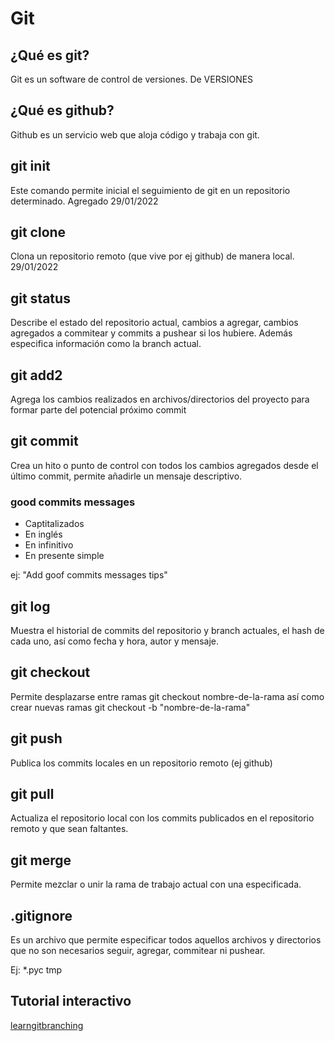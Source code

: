 # Git

## ¿Qué es git?

Git es un software de control de versiones. De VERSIONES

## ¿Qué es github?

Github es un servicio web que aloja código y trabaja con git.

## git init

Este comando permite inicial el seguimiento de git en un repositorio determinado. Agregado 29/01/2022

## git clone

Clona un repositorio remoto (que vive por ej github) de manera local. 29/01/2022

## git status

Describe el estado del repositorio actual, cambios a agregar, cambios agregados a commitear y commits a pushear si los hubiere. Además especifica información como la branch actual.

## git add2

Agrega los cambios realizados en archivos/directorios del proyecto para formar parte del potencial próximo commit

## git commit

Crea un hito o punto de control con todos los cambios agregados desde el último commit, permite añadirle un mensaje descriptivo.

### good commits messages

* Captitalizados
* En inglés
* En infinitivo
* En presente simple

ej: "Add goof commits messages tips"

## git log

Muestra el historial de commits del repositorio y branch actuales, el hash de cada uno, así como fecha y hora, autor y mensaje.

## git checkout

Permite desplazarse entre ramas git checkout nombre-de-la-rama así como crear nuevas ramas git checkout -b "nombre-de-la-rama"

## git push

Publica los commits locales en un repositorio remoto (ej github)

## git pull

Actualiza el repositorio local con los commits publicados en el repositorio remoto y que sean faltantes.

## git merge

Permite mezclar o unir la rama de trabajo actual con una especificada.

## .gitignore

Es un archivo que permite especificar todos aquellos archivos y directorios que no son necesarios seguir, agregar, commitear ni pushear.

Ej: 
*.pyc
tmp

## Tutorial interactivo

[learngitbranching](https://learngitbranching.js.org/)
